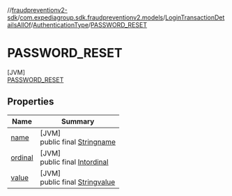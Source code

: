 //[fraudpreventionv2-sdk](../../../../../index.md)/[com.expediagroup.sdk.fraudpreventionv2.models](../../../index.md)/[LoginTransactionDetailsAllOf](../../index.md)/[AuthenticationType](../index.md)/[PASSWORD_RESET](index.md)

# PASSWORD_RESET

[JVM]\
[PASSWORD_RESET](index.md)

## Properties

| Name | Summary |
|---|---|
| [name](../../../-verification-type/_3_-d-s/index.md#-372974862%2FProperties%2F-173342751) | [JVM]<br>public final [String](https://kotlinlang.org/api/latest/jvm/stdlib/kotlin/-string/index.html)[name](../../../-verification-type/_3_-d-s/index.md#-372974862%2FProperties%2F-173342751) |
| [ordinal](../../../-verification-type/_3_-d-s/index.md#-739389684%2FProperties%2F-173342751) | [JVM]<br>public final [Int](https://kotlinlang.org/api/latest/jvm/stdlib/kotlin/-int/index.html)[ordinal](../../../-verification-type/_3_-d-s/index.md#-739389684%2FProperties%2F-173342751) |
| [value](../-m-u-l-t-i_-f-a-c-t-o-r_-a-u-t-h-e-n-t-i-c-a-t-i-o-n/index.md#-821700189%2FProperties%2F-173342751) | [JVM]<br>public final [String](https://kotlinlang.org/api/latest/jvm/stdlib/kotlin/-string/index.html)[value](../-m-u-l-t-i_-f-a-c-t-o-r_-a-u-t-h-e-n-t-i-c-a-t-i-o-n/index.md#-821700189%2FProperties%2F-173342751) |
